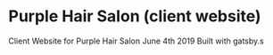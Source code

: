 # Purple Hair Salon (client website)
Client Website for Purple Hair Salon June 4th 2019
Built with gatsby.s
